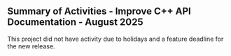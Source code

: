 ## Summary of Activities - Improve C++ API Documentation - August 2025

This project did not have activity due to holidays and a feature deadline for
the new release.
